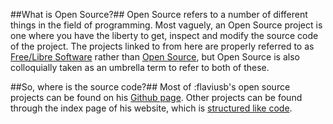 ##What is Open Source?##
Open Source refers to a number of different things in the field of programming. Most vaguely, an Open Source project is one where you have the liberty to get, inspect and modify the source code of the project. The projects linked to from here are properly referred to as [Free/Libre Software](http://en.wikipedia.org/wiki/Free_software) rather than [Open Source](http://en.wikipedia.org/wiki/Open_source), but Open Source is also colloquially taken as an umbrella term to refer to both of these.

##So, where is the source code?##
Most of :flaviusb's open source projects can be found on his [Github page](https://github.com/flaviusb/). Other projects can be found through the index page of his website, which is [structured like code](http://flaviusb.net).
